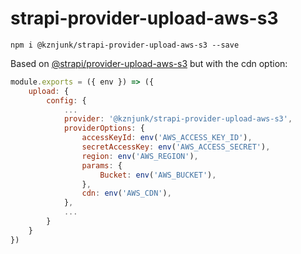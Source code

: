 # strapi-provider-upload-aws-s3

`npm i @kznjunk/strapi-provider-upload-aws-s3 --save`

Based on [@strapi/provider-upload-aws-s3](https://github.com/strapi/strapi/blob/master/packages/providers/upload-aws-s3/lib/index.js)
but with the cdn option:

```js
module.exports = ({ env }) => ({
    upload: {
        config: {
        	...
            provider: '@kznjunk/strapi-provider-upload-aws-s3',
            providerOptions: {
                accessKeyId: env('AWS_ACCESS_KEY_ID'),
                secretAccessKey: env('AWS_ACCESS_SECRET'),
                region: env('AWS_REGION'),
                params: {
                    Bucket: env('AWS_BUCKET'),
                },
                cdn: env('AWS_CDN'),
            },
            ...
        }
    }
})
```
